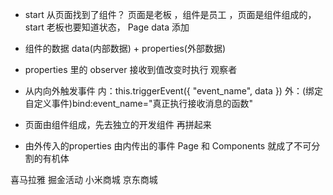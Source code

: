 - start 从页面找到了组件？
    页面是老板 ，组件是员工 ，页面是组件组成的，
    start 老板也要知道状态， Page data  添加
    <countdown start="{{start}}"/>


- 组件的数据 data(内部数据) + properties(外部数据)
- properties 里的 observer 接收到值改变时执行  观察者
- 从内向外触发事件
    内：this.triggerEvent({
        "event_name",
        data
    })
    外：(绑定自定义事件)bind:event_name="真正执行接收消息的函数"

- 页面由组件组成，先去独立的开发组件 再拼起来 
- 由外传入的properties 由内传出的事件
Page 和 Components 就成了不可分割的有机体

喜马拉雅 掘金活动  小米商城  京东商城 